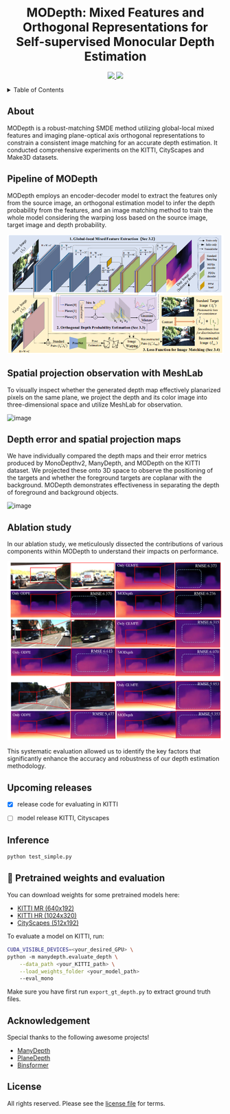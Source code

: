   <h1 align="center">MODepth: Mixed Features and Orthogonal Representations for Self-supervised Monocular Depth Estimation</h1>

</p>

 

<p align="center">
  <a href="https://github.com/depthaaaa/github-readme-quotes/issues">
    <img src="https://img.shields.io/github/issues/depthaaaa/github-readme-quotes?style=flat-square">
  </a>
  <a href="" target='_blank'>
    <img src="https://visitor-badge.laobi.icu/badge?page_id=depthaaaa.MODepth&left_color=gray&right_color=red">
  </a>

<!-- TABLE OF CONTENTS -->

<details>
  <summary>Table of Contents</summary>
  <ol>
    <li>
      <a href="#about">About</a>
    </li>
    <li>
      <a href="#Pipline of MODepth">Pipline of MODepth</a>
    </li>
    <li><a href="#Spatial projection observation with MeshLab">Spatial projection observation with MeshLab</a></li>
    <li><a href="#Depth error and spatial projection maps">Depth error and spatial projection maps</a></li>
    <li><a href="#Ablation study">Ablation study</a></li>
    <li><a href="#Upcoming releases">Upcoming releases</a></li>  
    <li><a href="#Inference">Inference</a></li>  
    <li><a href="# Pretrained weights and evaluation"> Pretrained weights and evaluation</a></li>  
    <li><a href="#Acknowledgement">Acknowledgments</a></li>
    <li><a href="#license">License</a></li>
  </ol>
</details>
<!-- TABLE OF About-->

## About

MODepth is a robust-matching SMDE method utilizing global-local mixed features and imaging plane-optical axis orthogonal representations to constrain a consistent image matching for an accurate depth estimation. It conducted comprehensive experiments on the KITTI, CityScapes and Make3D datasets.

## Pipeline of MODepth

MODepth employs an encoder-decoder model to extract the features only from the source image, an orthogonal estimation model to infer the depth probability from the features, and an image matching method to train the whole model considering the warping loss based on the source image, target image and depth probability.

![image](./assests/pipline.png)

## Spatial projection observation with MeshLab

To visually inspect whether the generated depth map effectively planarized pixels on the same plane, we project the depth and its color image into three-dimensional space and utilize MeshLab for observation.

![image](./assests/meshlab.gif)

## Depth error and spatial projection maps

We have individually compared the depth maps and their error metrics produced by MonoDepthv2, ManyDepth, and MODepth on the KITTI dataset. We projected these onto 3D space to observe the positioning of the targets and whether the foreground targets are coplanar with the background. MODepth demonstrates effectiveness in separating the depth of foreground and background objects.

![image](./assests/error.png)

## Ablation study

In our ablation study, we meticulously dissected the contributions of various components within MODepth to understand their impacts on performance. 

![image](./assests/abla.png)

This systematic evaluation allowed us to identify the key factors that significantly enhance the accuracy and robustness of our depth estimation methodology.

## Upcoming releases

- [x] release code for evaluating in KITTI

- [ ] model release KITTI, Cityscapes

## Inference

```bash
python test_simple.py 
```

## 💾 Pretrained weights and evaluation

You can download weights for some pretrained models here:

* [KITTI MR (640x192)](https://drive.google.com/file/d/1IfveSOMBLO1lv7hsaCe_fxMTXG4wsxsL/view?usp=sharing)
* [KITTI HR (1024x320)]()
* [CityScapes (512x192)]()

To evaluate a model on KITTI, run:

```bash
CUDA_VISIBLE_DEVICES=<your_desired_GPU> \
python -m manydepth.evaluate_depth \
    --data_path <your_KITTI_path> \
    --load_weights_folder <your_model_path>
    --eval_mono
```

Make sure you have first run `export_gt_depth.py` to extract ground truth files.

## Acknowledgement

Special thanks to the following awesome projects!

- [ManyDepth](https://github.com/nianticlabs/manydepth)
- [PlaneDepth](https://github.com/svip-lab/PlaneDepth)
- [Binsformer](https://github.com/zhyever/Monocular-Depth-Estimation-Toolbox)

## License


All rights reserved. Please see the [license file](LICENSE) for terms.
